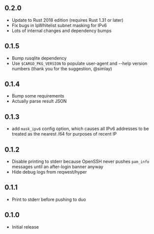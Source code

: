 0.2.0
-----
- Update to Rust 2018 edition (requires Rust 1.31 or later)
- Fix bugs in IpWhitelist subnet masking for IPv6
- Lots of internal changes and dependency bumps

0.1.5
-----
- Bump rusqlite dependency
- Use `$CARGO_PKG_VERSION` to populate user-agent and --help version numbers (thank you for the suggestion, @simlay)

0.1.4
-----
- Bump some requirements
- Actually parse result JSON

0.1.3
-----
- add `mask_ipv6` config option, which causes all IPv6 addresses to be treated as the nearest /64 for purposes of recent IP

0.1.2
----
- Disable printing to stderr because OpenSSH never pushes `pam_info` messages until an after-login banner anyway
- Hide debug logs from reqwest/hyper

0.1.1
-----
- Print to stderr before pushing to duo

0.1.0
-----
- Initial release
